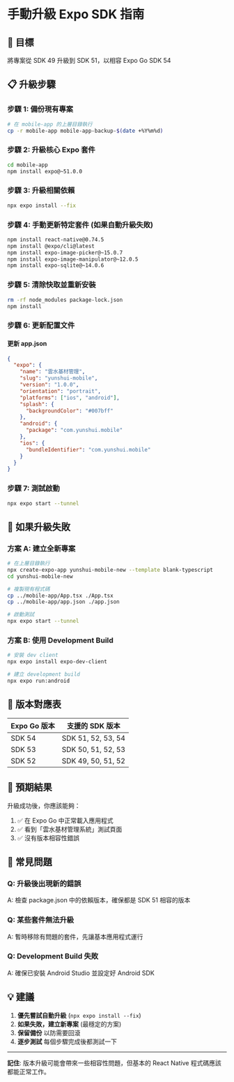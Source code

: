 # 手動升級 Expo SDK 指南

## 🎯 目標
將專案從 SDK 49 升級到 SDK 51，以相容 Expo Go SDK 54

## 📋 升級步驟

### 步驟 1: 備份現有專案
```bash
# 在 mobile-app 的上層目錄執行
cp -r mobile-app mobile-app-backup-$(date +%Y%m%d)
```

### 步驟 2: 升級核心 Expo 套件
```bash
cd mobile-app
npm install expo@~51.0.0
```

### 步驟 3: 升級相關依賴
```bash
npx expo install --fix
```

### 步驟 4: 手動更新特定套件 (如果自動升級失敗)
```bash
npm install react-native@0.74.5
npm install @expo/cli@latest
npm install expo-image-picker@~15.0.7
npm install expo-image-manipulator@~12.0.5
npm install expo-sqlite@~14.0.6
```

### 步驟 5: 清除快取並重新安裝
```bash
rm -rf node_modules package-lock.json
npm install
```

### 步驟 6: 更新配置文件

#### 更新 app.json
```json
{
  "expo": {
    "name": "雲水基材管理",
    "slug": "yunshui-mobile",
    "version": "1.0.0",
    "orientation": "portrait",
    "platforms": ["ios", "android"],
    "splash": {
      "backgroundColor": "#007bff"
    },
    "android": {
      "package": "com.yunshui.mobile"
    },
    "ios": {
      "bundleIdentifier": "com.yunshui.mobile"
    }
  }
}
```

### 步驟 7: 測試啟動
```bash
npx expo start --tunnel
```

## 🔧 如果升級失敗

### 方案 A: 建立全新專案
```bash
# 在上層目錄執行
npx create-expo-app yunshui-mobile-new --template blank-typescript
cd yunshui-mobile-new

# 複製現有程式碼
cp ../mobile-app/App.tsx ./App.tsx
cp ../mobile-app/app.json ./app.json

# 啟動測試
npx expo start --tunnel
```

### 方案 B: 使用 Development Build
```bash
# 安裝 dev client
npx expo install expo-dev-client

# 建立 development build
npx expo run:android
```

## 📱 版本對應表

| Expo Go 版本 | 支援的 SDK 版本 |
|--------------|----------------|
| SDK 54 | SDK 51, 52, 53, 54 |
| SDK 53 | SDK 50, 51, 52, 53 |
| SDK 52 | SDK 49, 50, 51, 52 |

## 🎯 預期結果

升級成功後，你應該能夠：
1. ✅ 在 Expo Go 中正常載入應用程式
2. ✅ 看到「雲水基材管理系統」測試頁面
3. ✅ 沒有版本相容性錯誤

## 🐛 常見問題

### Q: 升級後出現新的錯誤
A: 檢查 package.json 中的依賴版本，確保都是 SDK 51 相容的版本

### Q: 某些套件無法升級
A: 暫時移除有問題的套件，先讓基本應用程式運行

### Q: Development Build 失敗
A: 確保已安裝 Android Studio 並設定好 Android SDK

## 💡 建議

1. **優先嘗試自動升級** (`npx expo install --fix`)
2. **如果失敗，建立新專案** (最穩定的方案)
3. **保留備份** 以防需要回滾
4. **逐步測試** 每個步驟完成後都測試一下

---

**記住**: 版本升級可能會帶來一些相容性問題，但基本的 React Native 程式碼應該都能正常工作。